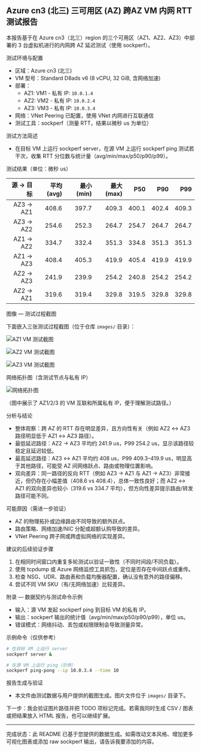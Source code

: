 ## Azure cn3 (北三) 三可用区 (AZ) 跨AZ VM 内网 RTT 测试报告

本报告基于在 Azure cn3（北三）region 的三个可用区（AZ1、AZ2、AZ3）中部署的 3 台虚拟机进行的内网跨 AZ 延迟测试（使用 sockperf）。

测试环境与配置
- 区域：Azure cn3 (北三)
- VM 型号：Standard D8ads v6 (8 vCPU, 32 GiB, 含网络加速)
- 部署：
  - AZ1: VM1 - 私有 IP: `10.0.1.4`
  - AZ2: VM2 - 私有 IP: `10.0.2.4`
  - AZ3: VM3 - 私有 IP: `10.0.3.4`
- 网络：VNet Peering 已配置，使用 VNet 内网进行互联通信
- 测试工具：sockperf（测量 RTT，结果以微秒 us 为单位）

测试方法简述
- 在目标 VM 上运行 sockperf server，在源 VM 上运行 sockperf ping 测试若干次，收集 RTT 分位数与统计量（avg/min/max/p50/p90/p99）。

测试结果（单位：微秒 us）

| 源 → 目标 | 平均 (avg) | 最小 (min) | 最大 (max) | P50 | P90 | P99 |
|---:|---:|---:|---:|---:|---:|---:|
| AZ3 → AZ1 | 408.6 | 397.7 | 409.3 | 400.1 | 402.4 | 409.3 |
| AZ3 → AZ2 | 254.6 | 252.3 | 264.7 | 254.7 | 264.7 | 264.7 |
| AZ1 → AZ2 | 334.7 | 332.4 | 351.3 | 334.8 | 351.3 | 351.3 |
| AZ1 → AZ3 | 408.4 | 405.3 | 419.9 | 405.4 | 419.9 | 419.9 |
| AZ2 → AZ3 | 241.9 | 239.9 | 254.2 | 240.8 | 254.2 | 254.2 |
| AZ2 → AZ1 | 319.6 | 319.4 | 329.8 | 319.5 | 329.8 | 329.8 |

图像 — 测试过程截图

下面嵌入三张测试过程截图（位于仓库 `images/` 目录）：

![AZ1 VM 测试截图](images/az1-vm1.png)

![AZ2 VM 测试截图](images/az2-vm2.png)

![AZ3 VM 测试截图](images/az3-vm3.png)

网络拓扑图（含测试节点与私有 IP）

![网络拓扑图](images/networking.png)

（图中展示了 AZ1/2/3 的 VM 互联和所属私有 IP，便于理解测试路径。）

分析与结论
- 整体观察：跨 AZ 的 RTT 存在明显差异，且方向性有关（例如 AZ2 ↔ AZ3 路径明显低于 AZ1 ↔ AZ3 路径）。
- 最低延迟路径：AZ2 → AZ3 平均约 241.9 us，P99 254.2 us，显示该路径较稳定且延迟较低。
- 最高延迟路径：AZ3 ↔ AZ1 平均约 408 us，P99 409.3–419.9 us，明显高于其他路径，可能受 AZ 间网络跃点、路由或物理位置影响。
- 双向差异：同一路径的反向 RTT（例如 AZ3 → AZ1 与 AZ1 → AZ3）非常接近，但仍存在小幅差值（408.6 vs 408.4），总体一致性良好；而 AZ2 ↔ AZ1 的双向差异也较小（319.6 vs 334.7 平均），但方向性差异提示路由/转发路径可能不同。

可能原因（需进一步验证）
- AZ 的物理拓扑或边缘路由不同导致的额外跃点。
- 路由策略、网络加速/NIC 分配或超额认购导致的差异。
- VNet Peering 跨子网或跨虚拟网络的实现差异。

建议的后续验证步骤
1. 在相同时间窗口内重复多轮测试以验证一致性（不同时间段/不同负载）。
2. 使用 tcpdump 或 Azure 网络监控工具抓包，定位是否存在中间跃点或重传。
3. 检查 NSG、UDR、路由表和负载均衡器配置，确认没有意外的路径偏移。
4. 尝试不同 VM SKU（有/无网络加速）比较差异。

附录 — 数据契约与测试命令示例
- 输入：源 VM 发起 sockperf ping 到目标 VM 的私有 IP。
- 输出：sockperf 输出的统计值（avg/min/max/p50/p90/p99），单位 us。
- 错误模式：网络抖动、丢包或权限限制会导致测量异常。

示例命令（仅供参考）
```bash
# 在目标 VM 上运行 server
sockperf server &

# 在源 VM 上运行 ping（示例）
sockperf ping-pong --ip 10.0.3.4 --time 10
```

报告生成与验证
- 本文件由测试数据与用户提供的截图生成。图片文件位于 `images/` 目录下。

下一步：我会验证图片路径并把 TODO 项标记完成。若需我同时生成 CSV / 图表或把结果放入 HTML 报告，也可以继续扩展。

---

完成状态：此 README 已基于您提供的数据生成。如需改动文本风格、增加更多可视化图表或添加 raw sockperf 输出，请告诉我要添加的内容。
